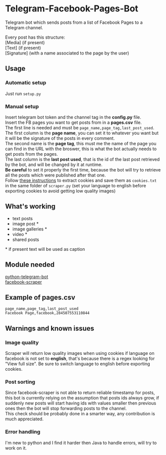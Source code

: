 # Telegram-Facebook-Pages-Bot
Telegram bot which sends posts from a list of Facebook Pages to a Telegram channel.  

Every post has this structure:  
[Media] (if present)  
[Text] (if present)  
[Signature] (with a name associated to the page by the user)  

## Usage
### Automatic setup
Just run `setup.py`

### Manual setup
Insert telegram bot token and the channel tag in the **config.py** file.  
Insert the FB pages you want to get posts from in a **pages.csv** file.  
The first line is needed and must be `page_name,page_tag,last_post_used`.  
The first column is the **page name**, you can set it to whatever you want but it will be the signature of the posts in every comment.  
The second name is the **page tag**, this must me the name of the page you can find in the URL with the broswer, this is what the bot actually needs to get posts from the pages.  
The last column is the **last post used**, that is the id of the last post retrieved by the bot, and will be changed by it at runtime.  
**Be careful** to set it properly the first time, because the bot will try to retrieve all the posts which were published after that one.    
Follow [these instructions](https://github.com/kevinzg/facebook-scraper/issues/28#issuecomment-793066983) to extract cookies and save them as `cookies.txt` in the same folder of `scraper.py` (set your language to english before exporting cookies to avoid getting low quality images)


## What's working
- text posts
- image post *
- image galleries *
- video *
- shared posts

\* if present text will be used as caption


## Module needed
[python-telegram-bot](https://github.com/python-telegram-bot/python-telegram-bot)  
[facebook-scraper](https://github.com/kevinzg/facebook-scraper)

## Example of pages.csv

```
page_name,page_tag,last_post_used
Facebook Page,facebook,284507553110844
```

## Warnings and known issues

### Image quality
Scraper will return low quality images when using cookies if language on facebook is not set to **english**, that's because there is a regex looking for "View full size". Be sure to switch language to english before exporting cookies.  

### Post sorting
Since facebook-scraper is not able to return reliable timestamp for posts, this bot is currently relying on the assumption that posts ids always grow, if suddenly new posts will start having ids with values smaller then previous ones then the bot will stop forwarding posts to the channel.  
This check should be probably done in a smarter way, any contribution is much appreciated.  

### Error handling
I'm new to python and I find it harder then Java to handle errors, will try to work on it.
